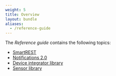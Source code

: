 ```yaml
---
weight: 5
title: Overview
layout: bundle
aliases:
  - /reference-guide
---
```


The *Reference guide* contains the following topics:

* [SmartREST](/reference/smartrest-two)
* [Notifications 2.0](/reference/notifications)
* [Device integrator library](/reference/device-integrator-library)
* [Sensor library](/reference/sensor-library)
